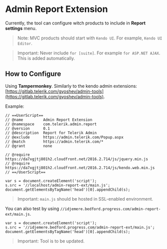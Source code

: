 # Admin Report Extension

Currently, the tool can configure witch products to include in **Report settings** menu.

> Note: MVC products should start with `Kendo UI`. For example,  `Kendo UI Editor`.

> Important: Never include `for [suite]`. For example `for ASP.NET AJAX`. This is added automatically. 

## How to Configure 

Using **Tampermonkey**. Similarly to the kendo admin extensions: [https://gitlab.telerik.com/gyoshev/admin-tools](https://gitlab.telerik.com/gyoshev/admin-tools).

Example: 

````
// ==UserScript==
// @name         Admin Report Extension
// @namespace    com.telerik.admin.report
// @version      0.1
// @description  Report for Telerik Admin
// @exclude      https://admin.telerik.com/Popup.aspx
// @match        https://admin.telerik.com/*
// @grant        none

// @require https://da7xgjtj801h2.cloudfront.net/2016.2.714/js/jquery.min.js
// @require https://da7xgjtj801h2.cloudfront.net/2016.2.714/js/kendo.web.min.js
// ==/UserScript==

var s = document.createElement('script');
s.src = '//localhost/admin-report-ext/main.js';
document.getElementsByTagName('head')[0].appendChild(s);
````

> Important: `main.js` should be hosted in SSL-enabled environment.

You can also test by using `//idjemere.bedford.progress.com/admin-report-ext/main.js`.

````
var s = document.createElement('script');
s.src = '//idjemere.bedford.progress.com/admin-report-ext/main.js';
document.getElementsByTagName('head')[0].appendChild(s);
````

> Important: Tool is to be updated.